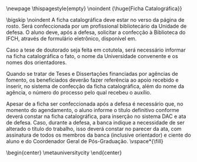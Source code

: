 <!-- Ficha Catalografica -->
<!-- Do not use headings in front-matter section will be processed into TOC, as it will be processed into TOC -->
\newpage
\thispagestyle{empty}
\noindent
{\huge{Ficha Catalográfica}}

\bigskip
\noindent
A ficha catalográfica deve estar no verso da página de rosto. Será confeccionada por um profissional bibliotecário da Unidade de defesa. O aluno deve, após a defesa, solicitar a confecção à Biblioteca do IFCH, através de formulário eletrônico, disponível em.

Caso a tese de doutorado seja feita em cotutela, será necessário informar na ficha catalográfica o fato, o nome da Universidade convenente e os nomes dos orientadores.

Quando se tratar de Teses e Dissertações financiadas por agências de fomento, os beneficiados deverão fazer referência ao apoio recebido e inserir, no sistema de confecção da ficha catalográfica, além do nome da agência, o número do processo pelo qual recebeu o auxílio.

Apesar de a ficha ser confeccionada após a defesa é necessário que, no momento do agendamento, o aluno informe o título definitivo conforme deverá constar na ficha catalográfica, para inserção no sistema DAC e ata de defesa. Caso, durante a defesa, a banca indique a necessidade de ser alterado o título do trabalho, isso deverá constar no parecer da ata, com assinatura de todos os membros da banca (inclusive orientador) e ciente do aluno e do Coordenador Geral de Pós-Graduação.
\vspace*{\fill}

\begin{center}
\metauniversitycity
\end{center}